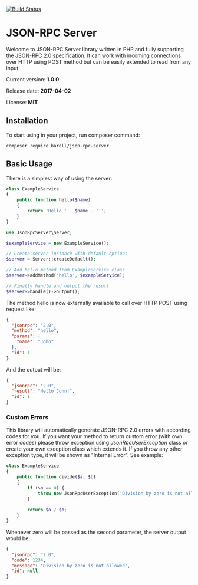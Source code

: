 [![Build Status](https://travis-ci.org/barell/json-rpc-server.svg?branch=master)](https://travis-ci.org/barell/json-rpc-server)

# JSON-RPC Server

Welcome to JSON-RPC Server library written in PHP and fully supporting the
[JSON-RPC 2.0 specification](http://www.jsonrpc.org/specification). It can work with incoming connections over HTTP using POST method but 
can be easily extended to read from any input.

Current version: **1.0.0** 

Release date: **2017-04-02**

License: **MIT**

## Installation

To start using in your project, run composer command:
```
composer require barell/json-rpc-server
```

## Basic Usage

There is a simplest way of using the server:

```php
class ExampleService
{
    public function hello($name)
    {
        return 'Hello ' . $name . '!';
    }
}

use JsonRpcServer\Server;

$exampleService = new ExampleService();

// Create server instance with default options
$server = Server::createDefault();

// Add hello method from ExampleService class
$server->addMethod('hello', $exampleService);

// Finally handle and output the result
$server->handle()->output();
```
The method hello is now externally available to call over HTTP POST using request like:
```json
{
  "jsonrpc": "2.0",
  "method": "hello",
  "params": {
    "name": "John"
  },
  "id": 1
}
```
And the output will be:
```json
{
  "jsonrpc": "2.0",
  "result": "Hello John!",
  "id": 1
}
```

### Custom Errors

This library will automatically generate JSON-RPC 2.0 errors with according codes for you.
If you want your method to return custom error (with own error codes) please throw exception using 
*JsonRpcUserException* class or create your own exception class which extends it. If you throw any other 
exception type, it will be shown as "Internal Error". See example:

```php
class ExampleService
{
    public function divide($a, $b)
    {
        if ($b == 0) {
            throw new JsonRpcUserException('Division by zero is not allowed', 1234);
        }
        
        return $a / $b;
    }
}
```
Whenever zero will be passed as the second parameter, the server output would be:
```json
{
  "jsonrpc": "2.0",
  "code": 1234,
  "message": "Division by zero is not allowed",
  "id": null
}
```
